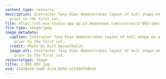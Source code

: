 ```yaml
---
content_type: resource
description: Instructor Tony Dias demonstrates layout of hull shape on a wood block
  prior to the first cut.
file: https://ol-ocw-studio-app-qa.s3.amazonaws.com/courses/2-993-special-topics-in-mechanical-engineering-the-art-and-science-of-boat-design-january-iap-2007/41d38a162e853c248591e153def5db10_2993007.jpg
file_type: image/jpeg
image_metadata:
  caption: Instructor Tony Dias demonstrates layout of hull shape on a wood block
    prior to the first cut.
  credit: Photo by Kurt Hasselbalch.
  image-alt: Instructor Tony Dias demonstrates layout of hull shape on a wood block
    prior to the first cut.
resourcetype: Image
title: 2.993 007.jpg
uid: 41d38a16-2e85-3c24-8591-e153def5db10
---
```

